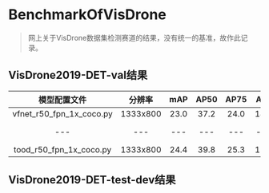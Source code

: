 # BenchmarkOfVisDrone
> 网上关于VisDrone数据集检测赛道的结果，没有统一的基准，故作此记录。
## VisDrone2019-DET-val结果

|       模型配置文件       |  分辨率  | mAP  | AP50 | AP75 | APs  | APm  | APl  | log  | pth  |
| :----------------------: | :------: | :--: | :--: | :--: | :--: | :--: | :--: | :--: | :--: |
| vfnet_r50_fpn_1x_coco.py | 1333x800 | 23.0 | 37.2 | 24.0 | 14.2 | 33.7 | 40.2 |      |      |
|           ---            |   ---    | ---  | ---  | ---  | ---  | ---  | ---  | ---  | ---  |
| tood_r50_fpn_1x_coco.py  | 1333x800 | 24.4 | 39.8 | 25.3 | 15.5 | 35.5 | 41.4 |      |      |


## VisDrone2019-DET-test-dev结果

